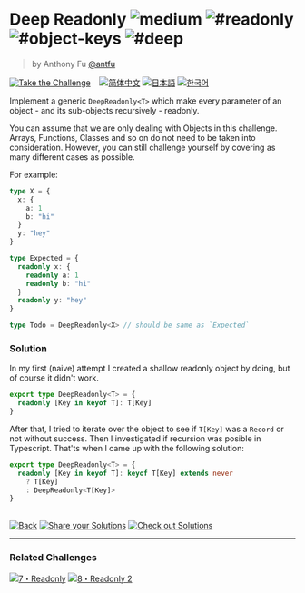 <!--info-header-start--><h1>Deep Readonly <img src="https://img.shields.io/badge/-medium-d9901a" alt="medium"/> <img src="https://img.shields.io/badge/-%23readonly-999" alt="#readonly"/> <img src="https://img.shields.io/badge/-%23object--keys-999" alt="#object-keys"/> <img src="https://img.shields.io/badge/-%23deep-999" alt="#deep"/></h1><blockquote><p>by Anthony Fu <a href="https://github.com/antfu" target="_blank">@antfu</a></p></blockquote><p><a href="https://tsch.js.org/9/play" target="_blank"><img src="https://img.shields.io/badge/-Take%20the%20Challenge-3178c6?logo=typescript&logoColor=white" alt="Take the Challenge"/></a> &nbsp;&nbsp;&nbsp;<a href="./README.zh-CN.md" target="_blank"><img src="https://img.shields.io/badge/-%E7%AE%80%E4%BD%93%E4%B8%AD%E6%96%87-gray" alt="简体中文"/></a>  <a href="./README.ja.md" target="_blank"><img src="https://img.shields.io/badge/-%E6%97%A5%E6%9C%AC%E8%AA%9E-gray" alt="日本語"/></a>  <a href="./README.ko.md" target="_blank"><img src="https://img.shields.io/badge/-%ED%95%9C%EA%B5%AD%EC%96%B4-gray" alt="한국어"/></a> </p><!--info-header-end-->

Implement a generic `DeepReadonly<T>` which make every parameter of an object - and its sub-objects recursively - readonly.

You can assume that we are only dealing with Objects in this challenge. Arrays, Functions, Classes and so on do not need to be taken into consideration. However, you can still challenge yourself by covering as many different cases as possible.

For example:

```ts
type X = {
  x: {
    a: 1
    b: "hi"
  }
  y: "hey"
}

type Expected = {
  readonly x: {
    readonly a: 1
    readonly b: "hi"
  }
  readonly y: "hey"
}

type Todo = DeepReadonly<X> // should be same as `Expected`
```

### Solution

In my first (naive) attempt I created a shallow readonly object by doing, but of course it didn't work.

```typescript
export type DeepReadonly<T> = {
  readonly [Key in keyof T]: T[Key]
}
```

After that, I tried to iterate over the object to see if `T[Key]` was a `Record` or not without success.
Then I investigated if recursion was posible in Typescript. That'ts when I came up with the following solution:

```typescript
export type DeepReadonly<T> = {
  readonly [Key in keyof T]: keyof T[Key] extends never
    ? T[Key]
    : DeepReadonly<T[Key]>
}
```

<!--info-footer-start--><br><a href="../../README.md" target="_blank"><img src="https://img.shields.io/badge/-Back-grey" alt="Back"/></a> <a href="https://tsch.js.org/9/answer" target="_blank"><img src="https://img.shields.io/badge/-Share%20your%20Solutions-teal" alt="Share your Solutions"/></a> <a href="https://tsch.js.org/9/solutions" target="_blank"><img src="https://img.shields.io/badge/-Check%20out%20Solutions-de5a77?logo=awesome-lists&logoColor=white" alt="Check out Solutions"/></a> <hr><h3>Related Challenges</h3><a href="https://github.com/type-challenges/type-challenges/blob/main/questions/00007-easy-readonly/README.md" target="_blank"><img src="https://img.shields.io/badge/-7%E3%83%BBReadonly-7aad0c" alt="7・Readonly"/></a>  <a href="https://github.com/type-challenges/type-challenges/blob/main/questions/00008-medium-readonly-2/README.md" target="_blank"><img src="https://img.shields.io/badge/-8%E3%83%BBReadonly%202-d9901a" alt="8・Readonly 2"/></a> <!--info-footer-end-->

